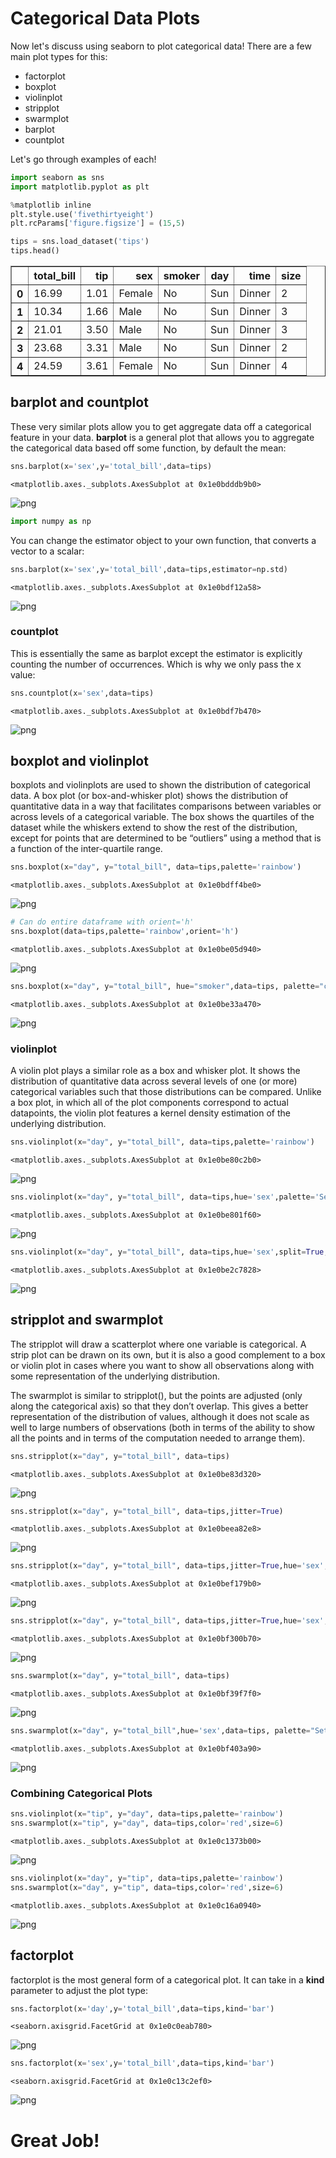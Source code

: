 
# Categorical Data Plots

Now let's discuss using seaborn to plot categorical data! There are a few main plot types for this:

* factorplot
* boxplot
* violinplot
* stripplot
* swarmplot
* barplot
* countplot

Let's go through examples of each!


```python
import seaborn as sns
import matplotlib.pyplot as plt

%matplotlib inline
plt.style.use('fivethirtyeight')
plt.rcParams['figure.figsize'] = (15,5)
```


```python
tips = sns.load_dataset('tips')
tips.head()
```




<div>
<style>
    .dataframe thead tr:only-child th {
        text-align: right;
    }

    .dataframe thead th {
        text-align: left;
    }

    .dataframe tbody tr th {
        vertical-align: top;
    }
</style>
<table border="1" class="dataframe">
  <thead>
    <tr style="text-align: right;">
      <th></th>
      <th>total_bill</th>
      <th>tip</th>
      <th>sex</th>
      <th>smoker</th>
      <th>day</th>
      <th>time</th>
      <th>size</th>
    </tr>
  </thead>
  <tbody>
    <tr>
      <th>0</th>
      <td>16.99</td>
      <td>1.01</td>
      <td>Female</td>
      <td>No</td>
      <td>Sun</td>
      <td>Dinner</td>
      <td>2</td>
    </tr>
    <tr>
      <th>1</th>
      <td>10.34</td>
      <td>1.66</td>
      <td>Male</td>
      <td>No</td>
      <td>Sun</td>
      <td>Dinner</td>
      <td>3</td>
    </tr>
    <tr>
      <th>2</th>
      <td>21.01</td>
      <td>3.50</td>
      <td>Male</td>
      <td>No</td>
      <td>Sun</td>
      <td>Dinner</td>
      <td>3</td>
    </tr>
    <tr>
      <th>3</th>
      <td>23.68</td>
      <td>3.31</td>
      <td>Male</td>
      <td>No</td>
      <td>Sun</td>
      <td>Dinner</td>
      <td>2</td>
    </tr>
    <tr>
      <th>4</th>
      <td>24.59</td>
      <td>3.61</td>
      <td>Female</td>
      <td>No</td>
      <td>Sun</td>
      <td>Dinner</td>
      <td>4</td>
    </tr>
  </tbody>
</table>
</div>



## barplot and countplot

These very similar plots allow you to get aggregate data off a categorical feature in your data. **barplot** is a general plot that allows you to aggregate the categorical data based off some function, by default the mean:


```python
sns.barplot(x='sex',y='total_bill',data=tips)
```




    <matplotlib.axes._subplots.AxesSubplot at 0x1e0bdddb9b0>




![png](output_4_1.png)



```python
import numpy as np
```

You can change the estimator object to your own function, that converts a vector to a scalar:


```python
sns.barplot(x='sex',y='total_bill',data=tips,estimator=np.std)
```




    <matplotlib.axes._subplots.AxesSubplot at 0x1e0bdf12a58>




![png](output_7_1.png)


### countplot

This is essentially the same as barplot except the estimator is explicitly counting the number of occurrences. Which is why we only pass the x value:


```python
sns.countplot(x='sex',data=tips)
```




    <matplotlib.axes._subplots.AxesSubplot at 0x1e0bdf7b470>




![png](output_9_1.png)


## boxplot and violinplot

boxplots and violinplots are used to shown the distribution of categorical data. A box plot (or box-and-whisker plot) shows the distribution of quantitative data in a way that facilitates comparisons between variables or across levels of a categorical variable. The box shows the quartiles of the dataset while the whiskers extend to show the rest of the distribution, except for points that are determined to be “outliers” using a method that is a function of the inter-quartile range.


```python
sns.boxplot(x="day", y="total_bill", data=tips,palette='rainbow')
```




    <matplotlib.axes._subplots.AxesSubplot at 0x1e0bdff4be0>




![png](output_11_1.png)



```python
# Can do entire dataframe with orient='h'
sns.boxplot(data=tips,palette='rainbow',orient='h')
```




    <matplotlib.axes._subplots.AxesSubplot at 0x1e0be05d940>




![png](output_12_1.png)



```python
sns.boxplot(x="day", y="total_bill", hue="smoker",data=tips, palette="coolwarm")
```




    <matplotlib.axes._subplots.AxesSubplot at 0x1e0be33a470>




![png](output_13_1.png)


### violinplot
A violin plot plays a similar role as a box and whisker plot. It shows the distribution of quantitative data across several levels of one (or more) categorical variables such that those distributions can be compared. Unlike a box plot, in which all of the plot components correspond to actual datapoints, the violin plot features a kernel density estimation of the underlying distribution.


```python
sns.violinplot(x="day", y="total_bill", data=tips,palette='rainbow')
```




    <matplotlib.axes._subplots.AxesSubplot at 0x1e0be80c2b0>




![png](output_15_1.png)



```python
sns.violinplot(x="day", y="total_bill", data=tips,hue='sex',palette='Set1')
```




    <matplotlib.axes._subplots.AxesSubplot at 0x1e0be801f60>




![png](output_16_1.png)



```python
sns.violinplot(x="day", y="total_bill", data=tips,hue='sex',split=True,palette='Set1')
```




    <matplotlib.axes._subplots.AxesSubplot at 0x1e0be2c7828>




![png](output_17_1.png)


## stripplot and swarmplot
The stripplot will draw a scatterplot where one variable is categorical. A strip plot can be drawn on its own, but it is also a good complement to a box or violin plot in cases where you want to show all observations along with some representation of the underlying distribution.

The swarmplot is similar to stripplot(), but the points are adjusted (only along the categorical axis) so that they don’t overlap. This gives a better representation of the distribution of values, although it does not scale as well to large numbers of observations (both in terms of the ability to show all the points and in terms of the computation needed to arrange them).


```python
sns.stripplot(x="day", y="total_bill", data=tips)
```




    <matplotlib.axes._subplots.AxesSubplot at 0x1e0be83d320>




![png](output_19_1.png)



```python
sns.stripplot(x="day", y="total_bill", data=tips,jitter=True)
```




    <matplotlib.axes._subplots.AxesSubplot at 0x1e0beea82e8>




![png](output_20_1.png)



```python
sns.stripplot(x="day", y="total_bill", data=tips,jitter=True,hue='sex',palette='Set1')
```




    <matplotlib.axes._subplots.AxesSubplot at 0x1e0bef179b0>




![png](output_21_1.png)



```python
sns.stripplot(x="day", y="total_bill", data=tips,jitter=True,hue='sex',palette='Set1',split=True)
```




    <matplotlib.axes._subplots.AxesSubplot at 0x1e0bf300b70>




![png](output_22_1.png)



```python
sns.swarmplot(x="day", y="total_bill", data=tips)
```




    <matplotlib.axes._subplots.AxesSubplot at 0x1e0bf39f7f0>




![png](output_23_1.png)



```python
sns.swarmplot(x="day", y="total_bill",hue='sex',data=tips, palette="Set1", split=True)
```




    <matplotlib.axes._subplots.AxesSubplot at 0x1e0bf403a90>




![png](output_24_1.png)


### Combining Categorical Plots


```python
sns.violinplot(x="tip", y="day", data=tips,palette='rainbow')
sns.swarmplot(x="tip", y="day", data=tips,color='red',size=6)
```




    <matplotlib.axes._subplots.AxesSubplot at 0x1e0c1373b00>




![png](output_26_1.png)



```python
sns.violinplot(x="day", y="tip", data=tips,palette='rainbow')
sns.swarmplot(x="day", y="tip", data=tips,color='red',size=6)
```




    <matplotlib.axes._subplots.AxesSubplot at 0x1e0c16a0940>




![png](output_27_1.png)


## factorplot

factorplot is the most general form of a categorical plot. It can take in a **kind** parameter to adjust the plot type:


```python
sns.factorplot(x='day',y='total_bill',data=tips,kind='bar')
```




    <seaborn.axisgrid.FacetGrid at 0x1e0c0eab780>




![png](output_29_1.png)



```python
sns.factorplot(x='sex',y='total_bill',data=tips,kind='bar')
```




    <seaborn.axisgrid.FacetGrid at 0x1e0c13c2ef0>




![png](output_30_1.png)


# Great Job!
